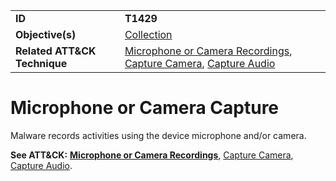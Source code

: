 |||
|---------|------------------------|
|**ID**|**T1429**|
|**Objective(s)**|[Collection](https://github.com/MBCProject/mbc-markdown/tree/master/collection)|
|**Related ATT&CK Technique**|[Microphone or Camera Recordings](https://attack.mitre.org/techniques/T1429/), [Capture Camera](https://attack.mitre.org/techniques/T1512/), [Capture Audio](https://attack.mitre.org/techniques/T1429/)|

Microphone or Camera Capture
============================
Malware records activities using the device microphone and/or camera.

**See ATT&CK:** [**Microphone or Camera Recordings**](https://attack.mitre.org/techniques/T1429/), [Capture Camera](https://attack.mitre.org/techniques/T1512/), [Capture Audio](https://attack.mitre.org/techniques/T1429/).